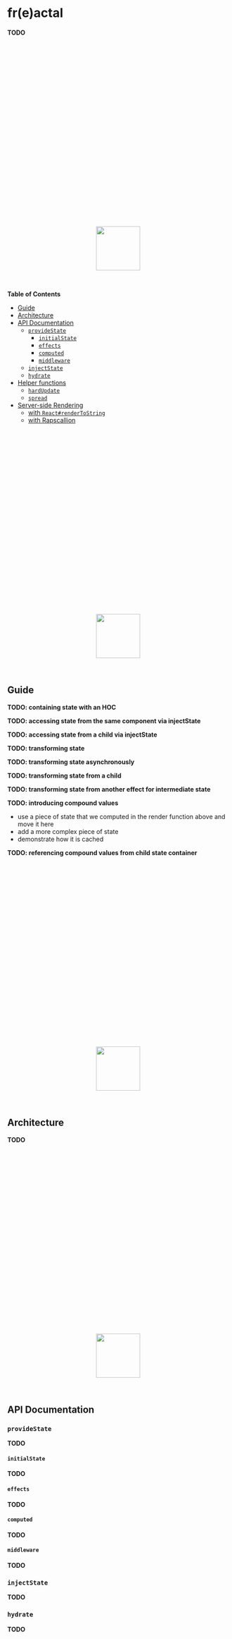 # fr(e)actal

**TODO**


<br><p align="center" style="margin-top: 400px"><img src="https://cloud.githubusercontent.com/assets/5016978/24835268/f983b58e-1cb1-11e7-8885-6c029cbbd224.png" height="100" width="100" /></p><br>

<!-- START doctoc generated TOC please keep comment here to allow auto update -->
<!-- DON'T EDIT THIS SECTION, INSTEAD RE-RUN doctoc TO UPDATE -->
**Table of Contents**

- [Guide](#guide)
- [Architecture](#architecture)
- [API Documentation](#api-documentation)
  - [`provideState`](#providestate)
    - [`initialState`](#initialstate)
    - [`effects`](#effects)
    - [`computed`](#computed)
    - [`middleware`](#middleware)
  - [`injectState`](#injectstate)
  - [`hydrate`](#hydrate)
- [Helper functions](#helper-functions)
  - [`hardUpdate`](#hardupdate)
  - [`spread`](#spread)
- [Server-side Rendering](#server-side-rendering)
  - [with `React#renderToString`](#with-reactrendertostring)
  - [with Rapscallion](#with-rapscallion)

<!-- END doctoc generated TOC please keep comment here to allow auto update -->


<br><p align="center" style="margin-top: 400px"><img src="https://cloud.githubusercontent.com/assets/5016978/24835268/f983b58e-1cb1-11e7-8885-6c029cbbd224.png" height="100" width="100" /></p><br>

## Guide

**TODO: containing state with an HOC**

**TODO: accessing state from the same component via injectState**

**TODO: accessing state from a child via injectState**

**TODO: transforming state**

**TODO: transforming state asynchronously**

**TODO: transforming state from a child**

**TODO: transforming state from another effect for intermediate state**

**TODO: introducing compound values**

- use a piece of state that we computed in the render function above and move it here
- add a more complex piece of state
- demonstrate how it is cached

**TODO: referencing compound values from child state container**


<br><p align="center" style="margin-top: 400px"><img src="https://cloud.githubusercontent.com/assets/5016978/24835268/f983b58e-1cb1-11e7-8885-6c029cbbd224.png" height="100" width="100" /></p><br>

## Architecture

**TODO**


<br><p align="center" style="margin-top: 400px"><img src="https://cloud.githubusercontent.com/assets/5016978/24835268/f983b58e-1cb1-11e7-8885-6c029cbbd224.png" height="100" width="100" /></p><br>

## API Documentation

### `provideState`

**TODO**

#### `initialState`

**TODO**

#### `effects`

**TODO**

#### `computed`

**TODO**

#### `middleware`

**TODO**

### `injectState`

**TODO**

### `hydrate`

**TODO**


<br><p align="center" style="margin-top: 400px"><img src="https://cloud.githubusercontent.com/assets/5016978/24835268/f983b58e-1cb1-11e7-8885-6c029cbbd224.png" height="100" width="100" /></p><br>

## Helper functions

**TODO**

### `hardUpdate`

**TODO**

### `spread`

**TODO**


<br><p align="center" style="margin-top: 400px"><img src="https://cloud.githubusercontent.com/assets/5016978/24835268/f983b58e-1cb1-11e7-8885-6c029cbbd224.png" height="100" width="100" /></p><br>

## Server-side Rendering

**TODO**

### with `React#renderToString`

**TODO**

### with Rapscallion

**TODO**

